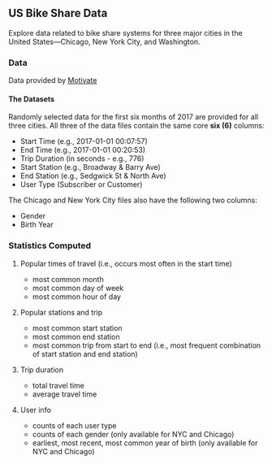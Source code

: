 ## US Bike Share Data

Explore data related to bike share systems for three major cities in the United States—Chicago, New York City, and Washington.


### Data
Data provided by [Motivate](https://www.motivateco.com/)

#### The Datasets

Randomly selected data for the first six months of 2017 are provided for all three cities. All three of the data files contain the same core  **six (6)**  columns:

-   Start Time (e.g., 2017-01-01 00:07:57)
-   End Time (e.g., 2017-01-01 00:20:53)
-   Trip Duration (in seconds - e.g., 776)
-   Start Station (e.g., Broadway & Barry Ave)
-   End Station (e.g., Sedgwick St & North Ave)
-   User Type (Subscriber or Customer)

The Chicago and New York City files also have the following two columns:

-   Gender
-   Birth Year

### Statistics Computed

1.  Popular times of travel (i.e., occurs most often in the start time)
	* most common month
	* most common day of week
	* most common hour of day

2. Popular stations and trip
	* most common start station
	* most common end station
	* most common trip from start to end (i.e., most frequent combination of start station and end station)

3. Trip duration
	* total travel time
	* average travel time

4. User info
	* counts of each user type
	* counts of each gender (only available for NYC and Chicago)
	* earliest, most recent, most common year of birth (only available for NYC and Chicago)
